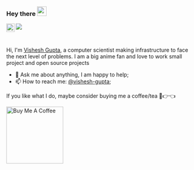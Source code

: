 ### Hey there <img src="https://media.giphy.com/media/hvRJCLFzcasrR4ia7z/giphy.gif" width="25px">

<a href="https://www.linkedin.com/in/vishesh-gupta/">
  <img align="left" alt="Vishesh's LinkedIn" width="22px" src="https://raw.githubusercontent.com/peterthehan/peterthehan/master/assets/linkedin.svg" />
</a>

![](https://visitor-badge.glitch.me/badge?page_id=vishesh-gupta.vishesh-gupta)

<br />

Hi, I'm [Vishesh Gupta](), a computer scientist making infrastructure to face the next level of problems. I am a big anime fan and love to work small project and open source projects
  
- 💬 Ask me about anything, I am happy to help;
- 📫 How to reach me: [@vishesh-gupta](mailto:vishesh.gupta12@outlook.com);


If you like what I do, maybe consider buying me a coffee/tea 🥺👉👈

<a href="https://www.buymeacoffee.com/shadow_coder" target="_blank"><img src="https://cdn.buymeacoffee.com/buttons/v2/default-red.png" alt="Buy Me A Coffee" width="150" ></a>
